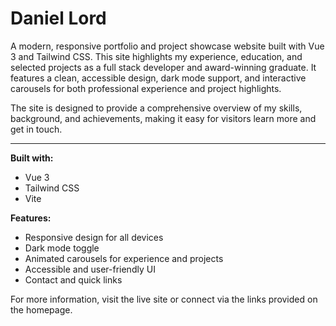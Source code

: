 # Daniel Lord

A modern, responsive portfolio and project showcase website built with Vue 3 and Tailwind CSS. This site highlights my experience, education, and selected projects as a full stack developer and award-winning graduate. It features a clean, accessible design, dark mode support, and interactive carousels for both professional experience and project highlights.

The site is designed to provide a comprehensive overview of my skills, background, and achievements, making it easy for visitors learn more and get in touch.

---

**Built with:**
- Vue 3
- Tailwind CSS
- Vite

**Features:**
- Responsive design for all devices
- Dark mode toggle
- Animated carousels for experience and projects
- Accessible and user-friendly UI
- Contact and quick links

For more information, visit the live site or connect via the links provided on the homepage.
